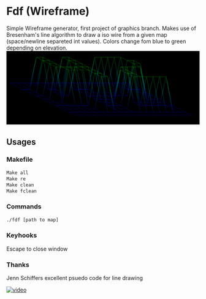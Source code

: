# Fdf (Wireframe)
Simple Wireframe generator, first project of graphics branch. Makes use of Bresenham's line algorithm to draw a iso wire from a given map (space/newline separeted int values). Colors change fom blue to green depending on elevation.
<img src="https://github.com/S11Kelevra/Fdf/blob/master/fdfcap.png" width="900">

## Usages
### Makefile
    Make all
    Make re
    Make clean
    Make fclean
### Commands
    ./fdf [path to map]
### Keyhooks
  Escape to close window
### Thanks
  Jenn Schiffers excellent psuedo code for line drawing
  
  [![video](https://img.youtube.com/vi/zytBpLlSHms/0.jpg)](https://www.youtube.com/watch?v=zytBpLlSHms)
